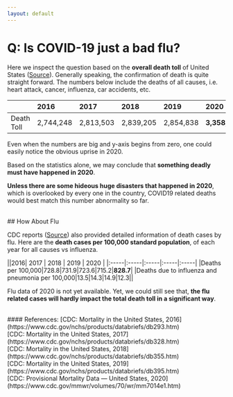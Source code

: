 ```yaml
---
layout: default
---
```


# Q: Is COVID-19 just a bad flu?

Here we inspect the question based on the <strong>overall death toll</strong> of United States ([Source](#ref1)). Generally speaking, the confirmation of death is quite straight forward. The numbers below include the deaths of all causes, i.e. heart attack, cancer, influenza, car accidents, etc.


||2016| 2017 | 2018 | 2019 | 2020 |
|:-----|:-----|:-----|:-----|:-----|:-----|
|Death Toll|2,744,248|2,813,503|2,839,205|2,854,838|<strong>3,358,814</strong>|


<div>
  <canvas id="myChart"></canvas>
</div>



Even when the numbers are big and y-axis begins from zero, one could easily notice the obvious uprise in 2020.

Based on the statistics alone, we may conclude that <strong>something deadly must have happened in 2020</strong>.

<strong>Unless there are some hideous huge disasters that happened in 2020</strong>, which is overlooked by every one in the country, COVID19 related deaths would best match this number abnormality so far.

<br/>
## How About Flu

CDC reports ([Source](#ref1)) also provided detailed information of death cases by flu. Here are the <strong>death cases per 100,000 standard population</strong>, of each year for all causes vs influenza. 



||2016| 2017 | 2018 | 2019 | 2020 |
|:-----|:-----|:-----|:-----|:-----|
|Deaths per 100,000|728.8|731.9|723.6|715.2|<strong>828.7</strong>|
|Deaths due to influenza and pneumonia per 100,000|13.5|14.3|14.9|12.3||

Flu data of 2020 is not yet available. Yet, we could still see that, <strong>the flu related cases will hardly impact the total death toll in a significant way</strong>.


<br/>
<a id='ref1'></a>
#### References:
[CDC: Mortality in the United States, 2016](https://www.cdc.gov/nchs/products/databriefs/db293.htm)<br/>
[CDC: Mortality in the United States, 2017](https://www.cdc.gov/nchs/products/databriefs/db328.htm)<br/>
[CDC: Mortality in the United States, 2018](https://www.cdc.gov/nchs/products/databriefs/db355.htm)<br/>
[CDC: Mortality in the United States, 2019](https://www.cdc.gov/nchs/products/databriefs/db395.htm)<br/>
[CDC: Provisional Mortality Data — United States, 2020](https://www.cdc.gov/mmwr/volumes/70/wr/mm7014e1.htm)



  <script>


    $(document).ready(function(){

      const labels = [
	'2016',
        '2017',
        '2018',
        '2019',
        '2020',
      ];

      const data = {
        labels: labels,
        datasets: [{
          label: 'Death Toll',
          backgroundColor: ['rgb(255, 159, 64)', 'rgb(255, 159, 64)', 'rgb(255, 159, 64)', 'rgb(255, 159, 64)', 'rgb(255, 99, 132)'],
          data: [2744248, 2813503, 2839205, 2854838, 3358814],
        }],
      };
      
      const config = {
        type: 'bar',
        data: data,
	options: {
		plugins: {
			legend: false
		}
	}
      };

      var myChart = new Chart(
          document.getElementById('myChart'),
          config,
	  	
        );
    });

  </script>